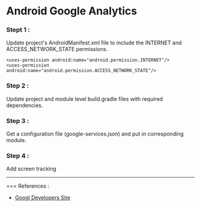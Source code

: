 # Android Google Analytics


### Stept 1 :

Update project's AndroidManifest.xml file to include the INTERNET and ACCESS_NETWORK_STATE permissions.

```
<uses-permission android:name="android.permission.INTERNET"/>
<uses-permission android:name="android.permission.ACCESS_NETWORK_STATE"/>
```

### Step 2 :

Update project and module level build.gradle files with required dependencies.

### Step 3 :

Get a configuration file (google-services.json) and put in corresponding module.

### Step 4 :

Add screen tracking






---
=== References : 

* [Googl Developers Site](https://developers.google.com/analytics/devguides/collection/android/v4/)

